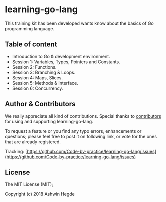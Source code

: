# learning-go-lang

This training kit has been developed wants know about the basics of Go programming language.

## Table of content

* Introduction to Go & development environment.
* Session 1: Variables, Types, Pointers and Constants.
* Session 2: Functions.
* Session 3: Branching & Loops.
* Session 4: Maps, Slices.
* Session 5: Methods & Interface.
* Session 6: Concurrency.

## Author & Contributors

We really appreciate all kind of contributions. Special thanks to <a href="//github.com/Code-by-practice/learning-go-lang/graphs/contributors" target="_blank">contributors</a> for using and supporting learning-go-lang.

To request a feature or you find any typo errors, enhancements or questions; please feel free to post it on following link, or vote for the ones that are already registered.

Tracking: [https://github.com/Code-by-practice/learning-go-lang/issues](https://github.com/Code-by-practice/learning-go-lang/issues)

## License

The MIT License (MIT); 

Copyright (c) 2018 Ashwin Hegde
